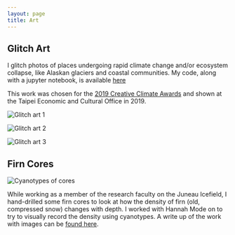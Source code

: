 ```yaml
---
layout: page
title: Art
---
```


## Glitch Art

I glitch photos of places undergoing rapid climate change and/or ecosystem collapse, like Alaskan glaciers and coastal communities. My code, along with a jupyter notebook, is available [here](https://github.com/Elizabethcase/glitch/blob/master/Glitch%20the%20Climate.ipynb)

This work was chosen for the [2019 Creative Climate Awards](https://www.humanimpactsinstitute.org/cca-2019) and shown at the Taipei Economic and Cultural Office in 2019.

![Glitch art 1 ](https://github.com/Elizabethcase/elizabethcase.github.io/blob/master/assets/img/sid_glitch.png?raw=true)

![Glitch art 2 ](https://github.com/Elizabethcase/elizabethcase.github.io/blob/master/assets/img/dan_glitch.png?raw=true)

![Glitch art 3 ](https://github.com/Elizabethcase/elizabethcase.github.io/blob/master/assets/img/83glacier.webp?raw=true)

## Firn Cores

![Cyanotypes of cores]()

While working as a member of the research faculty on the Juneau Icefield, I hand-drilled some firn cores to look at how the density of firn (old, compressed snow) changes with depth. I worked with Hannah Mode on to try to visually record the density using cyanotypes. A write up of the work with images can be [found here](http://www.hannahpmode.com/recent-work#/aquifer/).